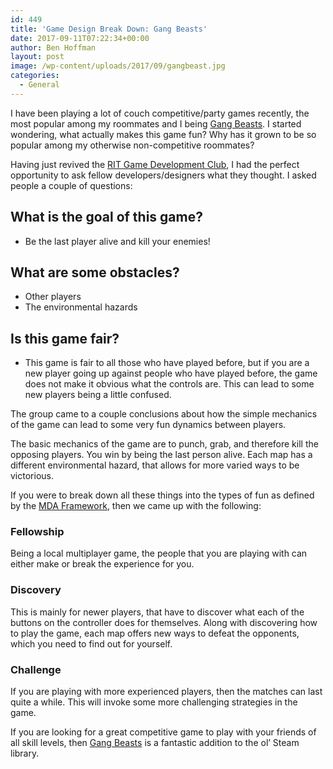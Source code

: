 ```yaml
---
id: 449
title: 'Game Design Break Down: Gang Beasts'
date: 2017-09-11T07:22:34+00:00
author: Ben Hoffman
layout: post
image: /wp-content/uploads/2017/09/gangbeast.jpg
categories:
  - General
---
```

I have been playing a lot of couch competitive/party games recently, the most popular among my roommates and I being <a href="http://store.steampowered.com/app/285900/Gang_Beasts/" target="_blank" rel="noopener">Gang Beasts</a>. I started wondering, what actually makes this game fun? Why has it grown to be so popular among my otherwise non-competitive roommates?

Having just revived the <a href="http://ritgamedev.club" target="_blank" rel="noopener">RIT Game Development Club</a>, I had the perfect opportunity to ask fellow developers/designers what they thought. I asked people a couple of questions:

## What is the goal of this game?

  * Be the last player alive and kill your enemies!

## What are some obstacles?

  * Other players
  * The environmental hazards

## Is this game fair?

  * This game is fair to all those who have played before, but if you are a new player going up against people who have played before, the game does not make it obvious what the controls are. This can lead to some new players being a little confused.

The group came to a couple conclusions about how the simple mechanics of the game can lead to some very fun dynamics between players.

The basic mechanics of the game are to punch, grab, and therefore kill the opposing players. You win by being the last person alive. Each map has a different environmental hazard, that allows for more varied ways to be victorious.

If you were to break down all these things into the types of fun as defined by the <a href="https://www.cs.northwestern.edu/~hunicke/MDA.pdf" target="_blank" rel="noopener">MDA Framework</a>, then we came up with the following:

### Fellowship

Being a local multiplayer game, the people that you are playing with can either make or break the experience for you.

### Discovery

This is mainly for newer players, that have to discover what each of the buttons on the controller does for themselves. Along with discovering how to play the game, each map offers new ways to defeat the opponents, which you need to find out for yourself.

### Challenge

If you are playing with more experienced players, then the matches can last quite a while. This will invoke some more challenging strategies in the game.

If you are looking for a great competitive game to play with your friends of all skill levels, then <a href="http://gangbeasts.game/" target="_blank" rel="noopener">Gang Beasts</a> is a fantastic addition to the ol&#8217; Steam library.
